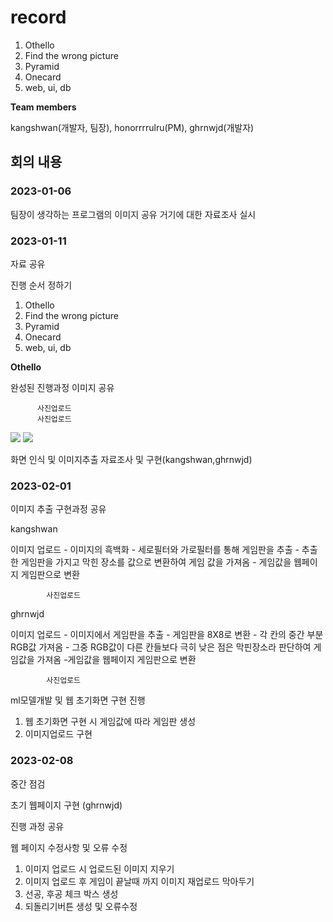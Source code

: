 # record


1. Othello
2. Find the wrong picture
3. Pyramid
4. Onecard
5. web, ui, db

**Team members**

kangshwan(개발자, 팀장),  honorrrrulru(PM),  ghrnwjd(개발자)

## 회의 내용

### 2023-01-06

팀장이 생각하는 프로그램의 이미지 공유 
거기에 대한 자료조사 실시

### 2023-01-11

자료 공유

진행 순서 정하기
  1. Othello
  2. Find the wrong picture
  3. Pyramid
  4. Onecard
  5. web, ui, db
  
  
  
**Othello**

완성된 진행과정 이미지 공유

          사진업로드
          사진업로드
<img width="{50%}" src="{https://user-images.githubusercontent.com/62336155/218310493-ce7be22d-a0c1-4191-8c42-5d5cb5af48b4.PNG}"/>
<img width="{50%}" src="{https://user-images.githubusercontent.com/62336155/218310500-9dee224b-9ab1-4584-966a-61740f9212f9.PNG}"/>


화면 인식 및 이미지추출 자료조사 및 구현(kangshwan,ghrnwjd)

### 2023-02-01

이미지 추출 구현과정 공유

kangshwan

이미지 업로드 - 이미지의 흑백화 - 세로필터와 가로필터를 통해 게임판을 추출 - 추출한 게임판을 가지고 막힌 장소를 값으로 변환하여 게임 값을 가져옴 - 게임값을 웹페이지 게임판으로 변환
 
            사진업로드
 
ghrnwjd
 
이미지 업로드 - 이미지에서 게임판을 추출 - 게임판을 8X8로 변환 - 각 칸의 중간 부분 RGB값 가져옴 - 그중 RGB값이 다른 칸들보다 극히 낮은 점은 막핀장소라 판단하여 게임값을 가져옴 -게임값을 웹페이지 게임판으로 변환

            사진업로드

ml모델개발 및 웹 초기화면 구현 진행
  1) 웹 초기화면 구현 시 게임값에 따라 게임판 생성
  2) 이미지업로드 구현

### 2023-02-08

중간 점검

초기 웹페이지 구현 (ghrnwjd)

진행 과정 공유
 
웹 페이지 수정사항 및 오류 수정
  1) 이미지 업로드 시 업로드된 이미지 지우기
  2) 이미지 업로드 후 게임이 끝날때 까지 이미지 재업로드 막아두기
  3) 선공, 후공 체크 박스 생성
  4) 되돌리기버튼 생성 및 오류수정 
  
 
